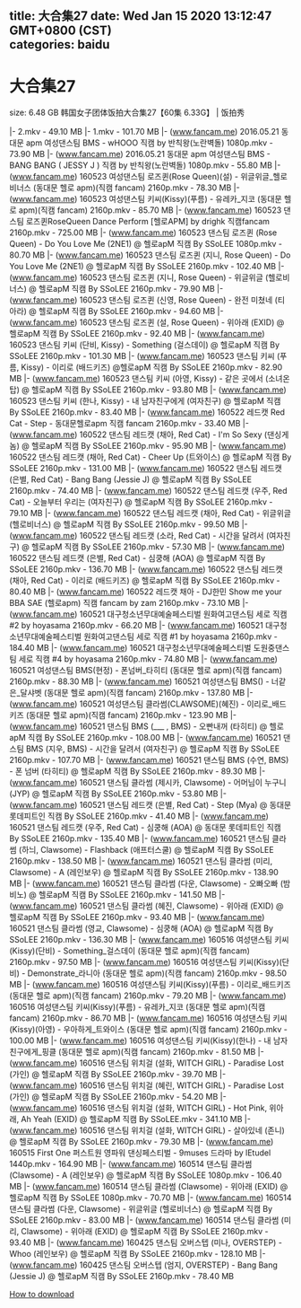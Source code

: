 
title: 大合集27
date: Wed Jan 15 2020 13:12:47 GMT+0800 (CST)    
categories: baidu
---

# 大合集27
size: 6.48 GB
 韩国女子团体饭拍大合集27【60集 6.33G】 | 饭拍秀
 
|- 2.mkv - 49.10 MB
|- 1.mkv - 101.70 MB
|- (www.fancam.me) 2016.05.21 동대문 apm 여성댄스팀  BMS  - wHOOO 직캠 by 반칙왕(노란벽돌) 1080p.mkv - 73.90 MB
|- (www.fancam.me) 2016.05.21 동대문 apm 여성댄스팀  BMS  - BANG BANG ( JESSY J ) 직캠 by 반칙왕(노란벽돌) 1080p.mkv - 55.80 MB
|- (www.fancam.me) 160523 여성댄스팀 로즈퀸(Rose Queen)(설) - 위글위글_헬로비너스 (동대문 헬로 apm)(직캠 fancam) 2160p.mkv - 78.30 MB
|- (www.fancam.me) 160523 여성댄스팀 키씨(Kissy)(푸름) - 유레카_지코 (동대문 헬로 apm)(직캠 fancam) 2160p.mkv - 85.70 MB
|- (www.fancam.me) 160523 댄스팀 로즈퀸RoseQueen Dance Perform [헬로APM] by drighk 직캠fancam 2160p.mkv - 725.00 MB
|- (www.fancam.me) 160523 댄스팀 로즈퀸 (Rose Queen) - Do You Love Me (2NE1) @ 헬로apM 직캠 By SSoLEE 1080p.mkv - 80.70 MB
|- (www.fancam.me) 160523 댄스팀 로즈퀸 (지니, Rose Queen) - Do You Love Me (2NE1) @ 헬로apM 직캠 By SSoLEE 2160p.mkv - 102.40 MB
|- (www.fancam.me) 160523 댄스팀 로즈퀸 (지니, Rose Queen) - 위글위글 (헬로비너스) @ 헬로apM 직캠 By SSoLEE 2160p.mkv - 79.90 MB
|- (www.fancam.me) 160523 댄스팀 로즈퀸 (신영, Rose Queen) - 완전 미쳤네 (티아라) @ 헬로apM 직캠 By SSoLEE 2160p.mkv - 94.60 MB
|- (www.fancam.me) 160523 댄스팀 로즈퀸 (설, Rose Queen) - 위아래 (EXID) @ 헬로apM 직캠 By SSoLEE 2160p.mkv - 92.40 MB
|- (www.fancam.me) 160523 댄스팀 키씨 (단비, Kissy) - Something (걸스데이) @ 헬로apM 직캠 By SSoLEE 2160p.mkv - 101.30 MB
|- (www.fancam.me) 160523 댄스팀 키씨 (푸름, Kissy) - 이리로 (배드키즈) @헬로apM 직캠 By SSoLEE 2160p.mkv - 82.90 MB
|- (www.fancam.me) 160523 댄스팀 키씨 (아영, Kissy) - 같은 곳에서 (소녀온탑) @ 헬로apM 직캠 By SSoLEE 2160p.mkv - 93.80 MB
|- (www.fancam.me) 160523 댄스팀 키씨 (한나, Kissy) - 내 남자친구에게 (여자친구) @ 헬로apM 직캠 By SSoLEE 2160p.mkv - 83.40 MB
|- (www.fancam.me) 160522 레드캣 Red Cat - Step - 동대문헬로apm 직캠 fancam 2160p.mkv - 33.40 MB
|- (www.fancam.me) 160522 댄스팀 레드캣 (채아, Red Cat) - I'm So Sexy (댄싱게놈) @ 헬로apM 직캠 By SSoLEE 2160p.mkv - 95.90 MB
|- (www.fancam.me) 160522 댄스팀 레드캣 (채아, Red Cat) - Cheer Up (트와이스) @ 헬로apM 직캠 By SSoLEE 2160p.mkv - 131.00 MB
|- (www.fancam.me) 160522 댄스팀 레드캣 (은별, Red Cat) - Bang Bang (Jessie J) @ 헬로apM 직캠 By SSoLEE 2160p.mkv - 74.40 MB
|- (www.fancam.me) 160522 댄스팀 레드캣 (우주, Red Cat) - 오늘부터 우리는 (여자친구) @ 헬로apM 직캠 By SSoLEE 2160p.mkv - 79.10 MB
|- (www.fancam.me) 160522 댄스팀 레드캣 (채아, Red Cat) - 위글위글 (헬로비너스) @ 헬로apM 직캠 By SSoLEE 2160p.mkv - 99.50 MB
|- (www.fancam.me) 160522 댄스팀 레드캣 (소라, Red Cat) - 시간을 달려서 (여자친구) @ 헬로apM 직캠 By SSoLEE 2160p.mkv - 57.30 MB
|- (www.fancam.me) 160522 댄스팀 레드캣 (은별, Red Cat) - 심쿵해 (AOA) @ 헬로apM 직캠 By SSoLEE 2160p.mkv - 136.70 MB
|- (www.fancam.me) 160522 댄스팀 레드캣 (채아, Red Cat) - 이리로 (배드키즈) @ 헬로apM 직캠 By SSoLEE 2160p.mkv - 80.40 MB
|- (www.fancam.me) 160522 레드캣 채아 - DJ한민 Show me your BBA SAE (헬로apm) 직캠 fancam by zam 2160p.mkv - 73.10 MB
|- (www.fancam.me) 160521 대구청소년무대예술페스티벌 원화여고댄스팀 세로 직캠 #2 by hoyasama 2160p.mkv - 66.20 MB
|- (www.fancam.me) 160521 대구청소년무대예술페스티벌 원화여고댄스팀 세로 직캠 #1 by hoyasama 2160p.mkv - 184.40 MB
|- (www.fancam.me) 160521 대구청소년무대예술페스티벌 도원중댄스팀 세로 직캠 #4 by hoyasama 2160p.mkv - 74.80 MB
|- (www.fancam.me) 160521 여성댄스팀 BMS(현정) - 폰넘버_타히티 (동대문 헬로 apm)(직캠 fancam) 2160p.mkv - 88.30 MB
|- (www.fancam.me) 160521 여성댄스팀 BMS() - 너같은_달샤벳 (동대문 헬로 apm)(직캠 fancam) 2160p.mkv - 137.80 MB
|- (www.fancam.me) 160521 여성댄스팀 클라썸(CLAWSOME)(혜진) - 이리로_배드키즈 (동대문 헬로 apm)(직캠 fancam) 2160p.mkv - 123.90 MB
|- (www.fancam.me) 160521 댄스팀 BMS (___ , BMS) - 오빤내꺼 (타히티) @ 헬로apM 직캠 By SSoLEE 2160p.mkv - 108.00 MB
|- (www.fancam.me) 160521 댄스팀 BMS (지우, BMS) - 시간을 달려서 (여자친구) @ 헬로apM 직캠 By SSoLEE 2160p.mkv - 107.70 MB
|- (www.fancam.me) 160521 댄스팀 BMS (수연, BMS) - 폰 넘버 (타히티) @ 헬로apM 직캠 By SSoLEE 2160p.mkv - 89.30 MB
|- (www.fancam.me) 160521 댄스팀 클라썸 (제시카, Clawsome) - 어머님이 누구니 (JYP) @ 헬로apM 직캠 By SSoLEE 2160p.mkv - 53.80 MB
|- (www.fancam.me) 160521 댄스팀 레드캣 (은별, Red Cat) - Step (Mya) @ 동대문 롯데피트인 직캠 By SSoLEE 2160p.mkv - 41.40 MB
|- (www.fancam.me) 160521 댄스팀 레드캣 (우주, Red Cat) - 심쿵해 (AOA) @ 동대문 롯데피트인 직캠 By SSoLEE 2160p.mkv - 135.40 MB
|- (www.fancam.me) 160521 댄스팀 클라썸 (하늬, Clawsome) - Flashback (애프터스쿨) @ 헬로apM 직캠 By SSoLEE 2160p.mkv - 138.50 MB
|- (www.fancam.me) 160521 댄스팀 클라썸 (미리, Clawsome) - A (레인보우) @ 헬로apM 직캠 By SSoLEE 2160p.mkv - 138.90 MB
|- (www.fancam.me) 160521 댄스팀 클라썸 (다운, Clawsome) - 오빠오빠 (밤비노) @ 헬로apM 직캠 By SSoLEE 2160p.mkv - 141.50 MB
|- (www.fancam.me) 160521 댄스팀 클라썸 (혜진, Clawsome) - 위아래 (EXID) @ 헬로apM 직캠 By SSoLEE 2160p.mkv - 93.40 MB
|- (www.fancam.me) 160521 댄스팀 클라썸 (영교, Clawsome) - 심쿵해 (AOA) @ 헬로apM 직캠 By SSoLEE 2160p.mkv - 136.30 MB
|- (www.fancam.me) 160516 여성댄스팀 키씨(Kissy)(단비) - Something_걸스데이 (동대문 헬로 apm)(직캠 fancam) 2160p.mkv - 97.50 MB
|- (www.fancam.me) 160516 여성댄스팀 키씨(Kissy)(단비) - Demonstrate_라니아 (동대문 헬로 apm)(직캠 fancam) 2160p.mkv - 98.50 MB
|- (www.fancam.me) 160516 여성댄스팀 키씨(Kissy)(푸름) - 이리로_배드키즈 (동대문 헬로 apm)(직캠 fancam) 2160p.mkv - 79.20 MB
|- (www.fancam.me) 160516 여성댄스팀 키씨(Kissy)(푸름) - 유레카_지코 (동대문 헬로 apm)(직캠 fancam) 2160p.mkv - 86.70 MB
|- (www.fancam.me) 160516 여성댄스팀 키씨(Kissy)(아영) - 우아하게_트와이스 (동대문 헬로 apm)(직캠 fancam) 2160p.mkv - 100.00 MB
|- (www.fancam.me) 160516 여성댄스팀 키씨(Kissy)(한나) - 내 남자친구에게_핑클 (동대문 헬로 apm)(직캠 fancam) 2160p.mkv - 81.50 MB
|- (www.fancam.me) 160516 댄스팀 위치걸 (설화, WITCH GIRL) - Paradise Lost (가인) @ 헬로apM 직캠 By SSoLEE 2160p.mkv - 39.70 MB
|- (www.fancam.me) 160516 댄스팀 위치걸 (혜린, WITCH GIRL) - Paradise Lost (가인) @ 헬로apM 직캠 By SSoLEE 2160p.mkv - 54.20 MB
|- (www.fancam.me) 160516 댄스팀 위치걸 (설화, WITCH GIRL) - Hot Pink, 위아래, Ah Yeah (EXID) @ 헬로apM 직캠 By SSoLEE.mkv - 341.10 MB
|- (www.fancam.me) 160516 댄스팀 위치걸 (설화, WITCH GIRL) - 살아있네 (존니) @ 헬로apM 직캠 By SSoLEE 2160p.mkv - 79.30 MB
|- (www.fancam.me) 160515 First One 퍼스트원 영파워 댄싱페스티벌 - 9muses 드라마 by lEtudel 1440p.mkv - 164.90 MB
|- (www.fancam.me) 160514 댄스팀 클라썸 (Clawsome) - A (레인보우) @ 헬로apM 직캠 By SSoLEE 1080p.mkv - 106.40 MB
|- (www.fancam.me) 160514 댄스팀 클라썸 (Clawsome) - 위아래 (EXID) @ 헬로apM 직캠 By SSoLEE 1080p.mkv - 70.70 MB
|- (www.fancam.me) 160514 댄스팀 클라썸 (다운, Clawsome) - 위글위글 (헬로비너스) @ 헬로apM 직캠 By SSoLEE 2160p.mkv - 83.00 MB
|- (www.fancam.me) 160514 댄스팀 클라썸 (미리, Clawsome) - 위아래 (EXID) @ 헬로apM 직캠 By SSoLEE 2160p.mkv - 93.40 MB
|- (www.fancam.me) 160425 댄스팀 오버스텝 (미나, OVERSTEP) - Whoo (레인보우) @ 헬로apM 직캠 By SSoLEE 2160p.mkv - 128.10 MB
|- (www.fancam.me) 160425 댄스팀 오버스텝 (엄지, OVERSTEP) - Bang Bang (Jessie J) @ 헬로apM 직캠 By SSoLEE 2160p.mkv - 78.40 MB

[How to download](https://bpcam.bemobtrk.com/go/2ceec3aa-1ca2-46d6-b9ff-aaa5c184517c?jno=128)